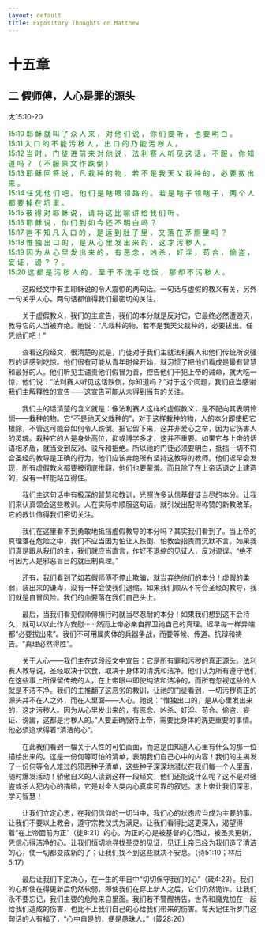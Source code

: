 ```yaml
---
layout: default
title: Expository Thoughts on Matthew
---
```


# 十五章 

## 二 假师傅，人心是罪的源头

太15:10-20

<font color=#008000>
15:10 耶 稣 就 叫 了 众 人 来 ， 对 他 们 说 ， 你 们 要 听 ， 也 要 明 白 。<br>
15:11 入 口 的 不 能 污 秽 人 ， 出 口 的 乃 能 污 秽 人 。 <br>
15:12 当 时 ， 门 徒 进 前 来 对 他 说 ， 法 利 赛 人 听 见 这 话 ， 不 服 ， 你 知 道 吗 ？ （ 不 服 原 文 作 跌 倒 ） <br>
15:13 耶 稣 回 答 说 ， 凡 栽 种 的 物 ， 若 不 是 我 天 父 栽 种 的 ， 必 要 拔 出 来 。 <br>
15:14 任 凭 他 们 吧 。 他 们 是 瞎 眼 领 路 的 。 若 是 瞎 子 领 瞎 子 ， 两 个 人 都 要 掉 在 坑 里 。 <br>
15:15 彼 得 对 耶 稣 说 ， 请 将 这 比 喻 讲 给 我 们 听 。 <br>
15:16 耶 稣 说 ， 你 们 到 如 今 还 不 明 白 吗 ？ <br> 
15:17 岂 不 知 凡 入 口 的 ， 是 运 到 肚 子 里 ， 又 落 在 茅 厕 里 吗 ？ <br>
15:18 惟 独 出 口 的 ， 是 从 心 里 发 出 来 的 ， 这 才 污 秽 人 。 <br>
15:19 因 为 从 心 里 发 出 来 的 ， 有 恶 念 ， 凶 杀 ， 奸 淫 ， 苟 合 ， 偷 盗 ， 妄 证 ， 谤 ？ ？ 。 <br>
15:20 这 都 是 污 秽 人 的 。 至 于 不 洗 手 吃 饭 ， 那 却 不 污 秽 人 。
</font>

&emsp;&emsp;这段经文中有主耶稣说的令人震惊的两句话。一句话与虚假的教义有关，另外一句关乎人心。两句话都值得我们最密切的关注。

&emsp;&emsp;关于虚假教义，我们的主宣告，我们的本分就是反对它，它最终必然遭毁灭，教导它的人当被弃绝。祂说：“凡栽种的物，若不是我天父栽种的，必要拔出。任凭他们吧！”

&emsp;&emsp;查看这段经文，很清楚的就是，门徒对于我们主就法利赛人和他们传统所说强烈的话感到吃惊。他们很有可能从青年时候开始，就习惯了把他们看成是最有智慧和最好的人。他们听见主谴责他们假冒为善，控告他们干犯上帝的诫命，就大吃一惊，他们说：“法利赛人听见这话跌倒，你知道吗？”对于这个问题，我们应当感谢我们主解释性的宣告——这宣告可能从未得到当有的关注。

&emsp;&emsp;我们主的话清楚的含义就是：像法利赛人这样的虚假教义，是不配向其表明怜悯——栽种的物。它“不是祂天父栽种的”，对于这样栽种的物，人的本分即使把它根除，不管这可能会如何令人跌倒。把它留下来，这并非爱心之举，因为它伤害人的灵魂。栽种它的人是身处高位，抑或博学多才，这并不重要。如果它与上帝的话语相矛盾，就当受到反对、驳斥和拒绝。所以祂的门徒必须要明白，抵挡一切不符合圣经的教导是正确的行为，他们应该弃绝所有坚持这教导的教师。他们迟早会发现，所有虚假教义都要被彻底推翻，他们也要蒙羞。而且除了在上帝话语之上建造的，没有一样能站立得住。

&emsp;&emsp;我们主这句话中有极深的智慧和教训，光照许多认信基督徒当尽的本分。让我们来认真领会这些教训。人在实际中顺服这句话，就引发出配得称赞的新教改革。它的教训值得我们密切关注。

&emsp;&emsp;我们在这里看不到勇敢地抵挡虚假教导的本分吗？其实我们看到了。当上帝的真理落在危险之中，我们不应当因为怕让人跌倒、怕教会指责而沉默不言。如果我们真是跟从我们的主，我们就应当直言，作好不退缩的见证人，反对谬误。“绝不可因为人是邪恶盲目的就压制真理。”

&emsp;&emsp;还有，我们看到了如若假师傅不停止欺骗，就当弃绝他们的本分！虚假的柔弱，装出来的谦卑，没有一样会使我们退缩。如果我们顺从不符合圣经的教导，我们就是自冒风险。我们的血要落在我们自己头上。

&emsp;&emsp;最后，当我们看见假师傅横行时就当尽忍耐的本分！如果我们想到这不会持久，就可以以此作为安慰······然而上帝必亲自捍卫祂自己的真理。迟早每一样异端都“必要拔出来”。我们不可用属肉体的兵器争战，而要等候、传道、抗辩和祷告。“真理必然得胜”。

&emsp;&emsp;关于人心——我们主在这段经文中宣告：它是所有罪和污秽的真正源头。法利赛人教导说，圣经取决于饮食，取决于身体的清洗和洁净。他们认为所有遵守他们在这些事上所保留传统的人，在上帝眼中即使纯洁和洁净的，而所有忽视这些的人就是不洁不净。我们的主推翻了这恶劣的教训，让祂的门徒看到，一切污秽真正的源头并不在人之外，而在人里面——人心。祂说：“惟独出口的，是从心里发出来的，这才污秽人。因为从心里发出来的，有恶念、凶杀、奸淫、苟合、偷盗、妄证、谤讟，这都是污秽人的。”人要正确服侍上帝，需要比身体的洗更重要的事情。他必须追求得着“清洁的心”。

&emsp;&emsp;在此我们看到一幅关于人性的可怕画面，而这是由知道人心里有什么的那一位描绘出来的。这是一份何等可怕的清单，表明我们自己心中的内容！我们的主揭发了一份何等令人难过的邪恶种子清单，这些种子深深地潜伏在我们每一个人里面，随时爆发活动！骄傲自义的人读到这样一段经文，他们还能说什么呢？这不是对强盗或杀人犯内心的描绘，它是对全人类内心真实可靠的叙述。求上帝让我们深思，学习智慧！

&emsp;&emsp;让我们立定心志，在我们信仰的一切当中，我们心的状态应当成为主要的事。让我们不要以上教会，遵守宗教仪式为满足。让我们看得比这更深入，渴望得着“在上帝面前为正”（徒8:21）的心。为正的心是被基督的心洒过，被圣灵更新，凭信心得洁净的心。让我们恒切地寻找圣灵的见证，见证上帝已经为我们造了清洁的心，使一切都变成新的了；让我们找不到这些就决不安息。（诗51:10；林后5:17）

&emsp;&emsp;最后让我们下定决心，在一生的年日中“切切保守我们的心”（箴4:23）。我们的心即使在得更新后仍然软弱，即使我们在穿上新人之后，它们仍然诡诈。让我们永不要忘记，我们主要的危险来自里面。我们若不警醒祷告，世界和魔鬼加在一起给我们造成的伤害，也比不上我们自己的心给我们带来的伤害。每天记住所罗门这句话的人有福了，“心中自是的，便是愚昧人。”（箴28:26）
